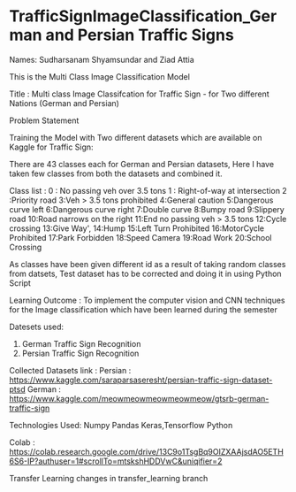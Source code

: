 # TrafficSignImageClassification_German and Persian Traffic Signs

Names: Sudharsanam Shyamsundar and Ziad Attia

This is the Multi Class Image Classification Model



Title : Multi class Image Classifcation for Traffic Sign - for Two different Nations (German and Persian)


Problem Statement 

Training the Model with Two different datasets which are available on Kaggle for  Traffic Sign:

There are 43 classes each for German and Persian datasets, Here I have taken few classes from both the datasets and combined it. 

Class list :
0 : No passing veh over 3.5 tons
1 : Right-of-way at intersection
2 :Priority road
3:Veh > 3.5 tons prohibited
4:General caution
5:Dangerous curve left
6:Dangerous curve right
7:Double curve
8:Bumpy road
9:Slippery road
10:Road narrows on the right
11:End no passing veh > 3.5 tons
12:Cycle crossing
13:Give Way',
14:Hump
15:Left Turn Prohibited
16:MotorCycle Prohibited
17:Park Forbidden
18:Speed Camera
19:Road Work
20:School Crossing


As classes have been given different id as a result of taking random classes from datsets, Test dataset has to be corrected and doing it in using Python Script 

Learning Outcome : To implement the computer vision and CNN techniques for the Image classification which have been learned during the semester 

Datesets used:
1. German Traffic Sign Recognition
2. Persian Traffic Sign Recognition

Collected Datasets link :
Persian : https://www.kaggle.com/saraparsaseresht/persian-traffic-sign-dataset-ptsd
German : https://www.kaggle.com/meowmeowmeowmeowmeow/gtsrb-german-traffic-sign

Technologies Used:
Numpy
Pandas
Keras,Tensorflow 
Python 

Colab :
https://colab.research.google.com/drive/13C9o1TsgBq9OIZXAAjsdAO5ETH6S6-IP?authuser=1#scrollTo=mtskshHDDVwC&uniqifier=2

Transfer Learning changes in transfer_learning branch
